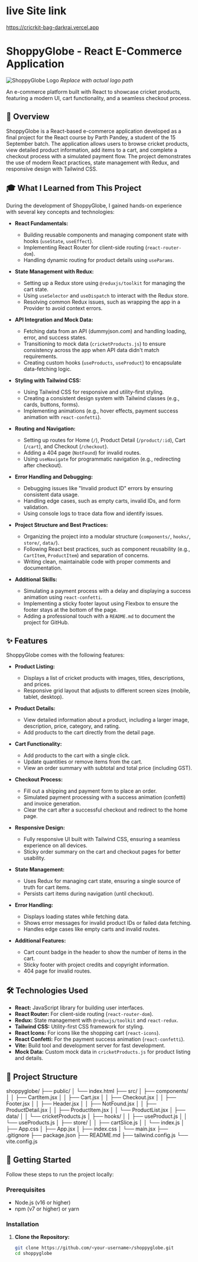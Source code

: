 # live Site link
https://cricrkit-bag-darkrai.vercel.app


# ShoppyGlobe - React E-Commerce Application

![ShoppyGlobe Logo](path/to/logo.png) *Replace with actual logo path*

An e-commerce platform built with React to showcase cricket products, featuring a modern UI, cart functionality, and a seamless checkout process.

## 📝 Overview

ShoppyGlobe is a React-based e-commerce application developed as a final project for the React course by Parth Pandey, a student of the 15 September batch. The application allows users to browse cricket products, view detailed product information, add items to a cart, and complete a checkout process with a simulated payment flow. The project demonstrates the use of modern React practices, state management with Redux, and responsive design with Tailwind CSS.

## 🎓 What I Learned from This Project

During the development of ShoppyGlobe, I gained hands-on experience with several key concepts and technologies:

- **React Fundamentals:**
  - Building reusable components and managing component state with hooks (`useState`, `useEffect`).
  - Implementing React Router for client-side routing (`react-router-dom`).
  - Handling dynamic routing for product details using `useParams`.
  
- **State Management with Redux:**
  - Setting up a Redux store using `@reduxjs/toolkit` for managing the cart state.
  - Using `useSelector` and `useDispatch` to interact with the Redux store.
  - Resolving common Redux issues, such as wrapping the app in a Provider to avoid context errors.

- **API Integration and Mock Data:**
  - Fetching data from an API (dummyjson.com) and handling loading, error, and success states.
  - Transitioning to mock data (`cricketProducts.js`) to ensure consistency across the app when API data didn't match requirements.
  - Creating custom hooks (`useProducts`, `useProduct`) to encapsulate data-fetching logic.

- **Styling with Tailwind CSS:**
  - Using Tailwind CSS for responsive and utility-first styling.
  - Creating a consistent design system with Tailwind classes (e.g., cards, buttons, forms).
  - Implementing animations (e.g., hover effects, payment success animation with `react-confetti`).

- **Routing and Navigation:**
  - Setting up routes for Home (`/`), Product Detail (`/product/:id`), Cart (`/cart`), and Checkout (`/checkout`).
  - Adding a 404 page (`NotFound`) for invalid routes.
  - Using `useNavigate` for programmatic navigation (e.g., redirecting after checkout).

- **Error Handling and Debugging:**
  - Debugging issues like "Invalid product ID" errors by ensuring consistent data usage.
  - Handling edge cases, such as empty carts, invalid IDs, and form validation.
  - Using console logs to trace data flow and identify issues.

- **Project Structure and Best Practices:**
  - Organizing the project into a modular structure (`components/`, `hooks/`, `store/`, `data/`).
  - Following React best practices, such as component reusability (e.g., `CartItem`, `ProductItem`) and separation of concerns.
  - Writing clean, maintainable code with proper comments and documentation.

- **Additional Skills:**
  - Simulating a payment process with a delay and displaying a success animation using `react-confetti`.
  - Implementing a sticky footer layout using Flexbox to ensure the footer stays at the bottom of the page.
  - Adding a professional touch with a `README.md` to document the project for GitHub.

## ✨ Features

ShoppyGlobe comes with the following features:

- **Product Listing:**
  - Displays a list of cricket products with images, titles, descriptions, and prices.
  - Responsive grid layout that adjusts to different screen sizes (mobile, tablet, desktop).

- **Product Details:**
  - View detailed information about a product, including a larger image, description, price, category, and rating.
  - Add products to the cart directly from the detail page.

- **Cart Functionality:**
  - Add products to the cart with a single click.
  - Update quantities or remove items from the cart.
  - View an order summary with subtotal and total price (including GST).

- **Checkout Process:**
  - Fill out a shipping and payment form to place an order.
  - Simulated payment processing with a success animation (confetti) and invoice generation.
  - Clear the cart after a successful checkout and redirect to the home page.

- **Responsive Design:**
  - Fully responsive UI built with Tailwind CSS, ensuring a seamless experience on all devices.
  - Sticky order summary on the cart and checkout pages for better usability.

- **State Management:**
  - Uses Redux for managing cart state, ensuring a single source of truth for cart items.
  - Persists cart items during navigation (until checkout).

- **Error Handling:**
  - Displays loading states while fetching data.
  - Shows error messages for invalid product IDs or failed data fetching.
  - Handles edge cases like empty carts and invalid routes.

- **Additional Features:**
  - Cart count badge in the header to show the number of items in the cart.
  - Sticky footer with project credits and copyright information.
  - 404 page for invalid routes.

## 🛠️ Technologies Used

- **React:** JavaScript library for building user interfaces.
- **React Router:** For client-side routing (`react-router-dom`).
- **Redux:** State management with `@reduxjs/toolkit` and `react-redux`.
- **Tailwind CSS:** Utility-first CSS framework for styling.
- **React Icons:** For icons like the shopping cart (`react-icons`).
- **React Confetti:** For the payment success animation (`react-confetti`).
- **Vite:** Build tool and development server for fast development.
- **Mock Data:** Custom mock data in `cricketProducts.js` for product listing and details.

## 📂 Project Structure
shoppyglobe/
├── public/
│   └── index.html
├── src/
│   ├── components/
│   │   ├── CartItem.jsx
│   │   ├── Cart.jsx
│   │   ├── Checkout.jsx
│   │   ├── Footer.jsx
│   │   ├── Header.jsx
│   │   ├── NotFound.jsx
│   │   ├── ProductDetail.jsx
│   │   ├── ProductItem.jsx
│   │   └── ProductList.jsx
│   ├── data/
│   │   └── cricketProducts.js
│   ├── hooks/
│   │   ├── useProduct.js
│   │   └── useProducts.js
│   ├── store/
│   │   ├── cartSlice.js
│   │   └── index.js
│   ├── App.css
│   ├── App.jsx
│   ├── index.css
│   └── main.jsx
├── .gitignore
├── package.json
├── README.md
├── tailwind.config.js
└── vite.config.js
## 🚀 Getting Started

Follow these steps to run the project locally:

### Prerequisites

- Node.js (v16 or higher)
- npm (v7 or higher) or yarn

### Installation

1. **Clone the Repository:**
   ```bash
   git clone https://github.com/<your-username>/shoppyglobe.git
   cd shoppyglobe
   ```
   
